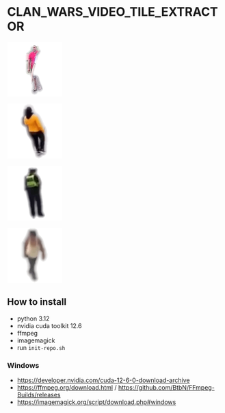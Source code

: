 # CLAN_WARS_VIDEO_TILE_EXTRACTOR

![](000064.gif)

![](000191.gif)

![](001638.gif)

![](001684.gif)


## How to install

- python 3.12
- nvidia cuda toolkit 12.6
- ffmpeg
- imagemagick
- run `init-repo.sh`

### Windows

- https://developer.nvidia.com/cuda-12-6-0-download-archive
- https://ffmpeg.org/download.html / https://github.com/BtbN/FFmpeg-Builds/releases
- https://imagemagick.org/script/download.php#windows